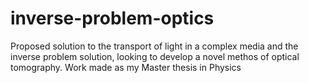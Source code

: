 # inverse-problem-optics
Proposed solution to the transport of light in a complex media and the inverse problem solution, looking to develop a novel methos of optical tomography.
Work made as my Master thesis in Physics
